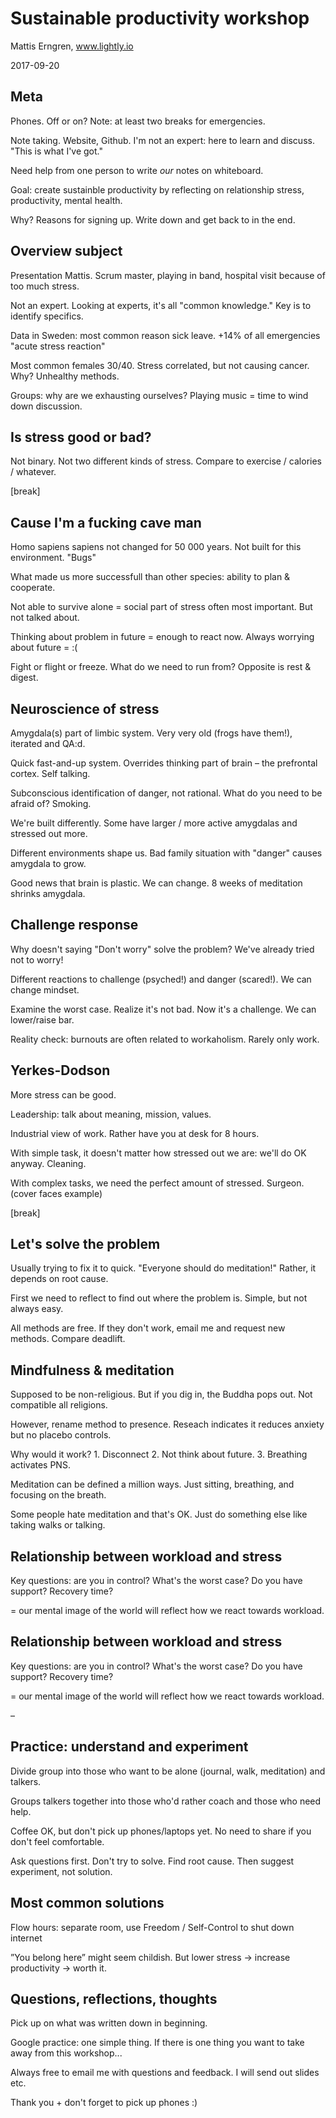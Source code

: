 # Sustainable productivity workshop

Mattis Erngren, www.lightly.io

2017-09-20

## Meta

Phones. Off or on? Note: at least two breaks for emergencies.

Note taking. Website, Github. I&#39;m not an expert: here to learn and discuss. &quot;This is what I&#39;ve got.&quot;

Need help from one person to write _our_ notes on whiteboard.

Goal: create sustainble productivity by reflecting on relationship stress, productivity, mental health.

Why? Reasons for signing up. Write down and get back to in the end.

## Overview subject

Presentation Mattis. Scrum master, playing in band, hospital visit because of too much stress.

Not an expert. Looking at experts, it&#39;s all &quot;common knowledge.&quot; Key is to identify specifics.

Data in Sweden: most common reason sick leave. +14% of all emergencies &quot;acute stress reaction&quot;

Most common females 30/40. Stress correlated, but not causing cancer. Why? Unhealthy methods.

Groups: why are we exhausting ourselves? Playing music = time to wind down discussion.

## Is stress good or bad?

Not binary. Not two different kinds of stress. Compare to exercise / calories / whatever.

[break]

## Cause I'm a fucking cave man

Homo sapiens sapiens not changed for 50 000 years. Not built for this environment. &quot;Bugs&quot;

What made us more successfull than other species: ability to plan &amp; cooperate.

Not able to survive alone = social part of stress often most important. But not talked about.

Thinking about problem in future = enough to react now. Always worrying about future = :(

Fight or flight or freeze. What do we need to run from? Opposite is rest &amp; digest.

## Neuroscience of stress

Amygdala(s) part of limbic system. Very very old (frogs have them!), iterated and QA:d.

Quick fast-and-up system. Overrides thinking part of brain – the prefrontal cortex. Self talking.

Subconscious identification of danger, not rational. What do you need to be afraid of? Smoking.

We&#39;re built differently. Some have larger / more active amygdalas and stressed out more.

Different environments shape us. Bad family situation with &quot;danger&quot; causes amygdala to grow.

Good news that brain is plastic. We can change. 8 weeks of meditation shrinks amygdala.

## Challenge response

Why doesn&#39;t saying &quot;Don&#39;t worry&quot; solve the problem? We&#39;ve already tried not to worry!

Different reactions to challenge (psyched!) and danger (scared!). We can change mindset.

Examine the worst case. Realize it&#39;s not bad. Now it&#39;s a challenge. We can lower/raise bar.

Reality check: burnouts are often related to workaholism. Rarely only work.

## Yerkes-Dodson

More stress can be good.

Leadership: talk about meaning, mission, values.

Industrial view of work. Rather have you at desk for 8 hours.

With simple task, it doesn&#39;t matter how stressed out we are: we&#39;ll do OK anyway. Cleaning.

With complex tasks, we need the perfect amount of stressed. Surgeon. (cover faces example)

[break]

## Let&#39;s solve the problem

Usually trying to fix it to quick. &quot;Everyone should do meditation!&quot; Rather, it depends on root cause.

First we need to reflect to find out where the problem is. Simple, but not always easy.

All methods are free. If they don&#39;t work, email me and request new methods. Compare deadlift.

## Mindfulness &amp; meditation

Supposed to be non-religious. But if you dig in, the Buddha pops out. Not compatible all religions.

However, rename method to presence. Reseach indicates it reduces anxiety but no placebo controls.

Why would it work? 1. Disconnect 2. Not think about future. 3. Breathing activates PNS.

Meditation can be defined a million ways. Just sitting, breathing, and focusing on the breath.

Some people hate meditation and that&#39;s OK. Just do something else like taking walks or talking.

## Relationship between workload and stress

Key questions: are you in control? What&#39;s the worst case? Do you have support? Recovery time?

= our mental image of the world will reflect how we react towards workload.

## Relationship between workload and stress

Key questions: are you in control? What&#39;s the worst case? Do you have support? Recovery time?

= our mental image of the world will reflect how we react towards workload.

–

## Practice: understand and experiment

Divide group into those who want to be alone (journal, walk, meditation) and talkers.

Groups talkers together into those who&#39;d rather coach and those who need help.

Coffee OK, but don&#39;t pick up phones/laptops yet. No need to share if you don&#39;t feel comfortable.

Ask questions first. Don&#39;t try to solve. Find root cause. Then suggest experiment, not solution.

## Most common solutions

Flow hours: separate room, use Freedom / Self-Control to shut down internet

”You belong here” might seem childish. But lower stress → increase productivity → worth it.


## Questions, reflections, thoughts

Pick up on what was written down in beginning.

Google practice: one simple thing. If there is one thing you want to take away from this workshop...

Always free to email me with questions and feedback. I will send out slides etc.

Thank you + don&#39;t forget to pick up phones :)
